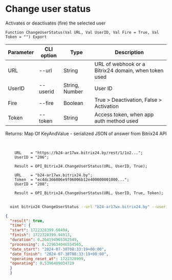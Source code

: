 ﻿---
sidebar_position: 5
---

# Change user status
 Activates or deactivates (fire) the selected user



`Function ChangeUserStatus(Val URL, Val UserID, Val Fire = True, Val Token = "") Export`

  | Parameter | CLI option | Type | Description |
  |-|-|-|-|
  | URL | --url | String | URL of webhook or a Bitrix24 domain, when token used |
  | UserID | --userid | String, Number | User ID |
  | Fire | --fire | Boolean | True > Deactivation, False > Activation |
  | Token | --token | String | Access token, when app auth method used |

  
  Returns:  Map Of KeyAndValue - serialized JSON of answer from Bitrix24 API

<br/>




```bsl title="Code example"
    URL    = "https://b24-ar17wx.bitrix24.by/rest/1/1o2...";
    UserID = "206";

    Result = OPI_Bitrix24.ChangeUserStatus(URL, UserID, True);

    URL    = "b24-ar17wx.bitrix24.by";
    Token  = "ec4dc366006e9f06006b12e400000001000...";
    UserID = "208";

    Result = OPI_Bitrix24.ChangeUserStatus(URL, UserID, True, Token);
```



```sh title="CLI command example"
    
  oint bitrix24 ChangeUserStatus --url "b24-ar17wx.bitrix24.by" --userid "80" --fire %fire% --token "fe3fa966006e9f06006b12e400000001000..."

```

```json title="Result"
{
  "result": true,
  "time": {
  "start": 1722328399.68494,
  "finish": 1722328399.94913,
  "duration": 0.264194965362549,
  "processing": 0.229634046554565,
  "date_start": "2024-07-30T08:33:19+00:00",
  "date_finish": "2024-07-30T08:33:19+00:00",
  "operating_reset_at": 1722328999,
  "operating": 0.5396409034729
  }
  }
```
